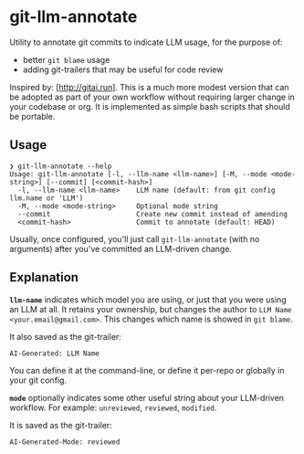 # git-llm-annotate

Utility to annotate git commits to indicate LLM usage, for the purpose of:

- better `git blame` usage
- adding git-trailers that may be useful for code review

Inspired by: [http://gitai.run]. This is a much more modest version that can be adopted as part of your own
workflow without requiring larger change in your codebase or org. It is implemented as simple bash scripts
that should be portable.

## Usage

```
❯ git-llm-annotate --help
Usage: git-llm-annotate [-l, --llm-name <llm-name>] [-M, --mode <mode-string>] [--commit] [<commit-hash>]
  -l, --llm-name <llm-name>    LLM name (default: from git config llm.name or 'LLM')
  -M, --mode <mode-string>     Optional mode string
  --commit                     Create new commit instead of amending
  <commit-hash>                Commit to annotate (default: HEAD)
```

Usually, once configured, you'll just call `git-llm-annotate` (with no arguments) after you've committed an
LLM-driven change.

## Explanation

**`llm-name`** indicates which model you are using, or just that you were using an LLM at all. It retains your ownership,
but changes the author to `LLM Name <your.email@gmail.com>`. This changes which name is showed in `git blame`.

It also saved as the git-trailer:

```
AI-Generated: LLM Name
```

You can define it at the command-line, or define it per-repo or globally in your git config.

**`mode`** optionally indicates some other useful string about your LLM-driven workflow.
For example: `unreviewed`, `reviewed`, `modified`.

It is saved as the git-trailer:

```
AI-Generated-Mode: reviewed
```
